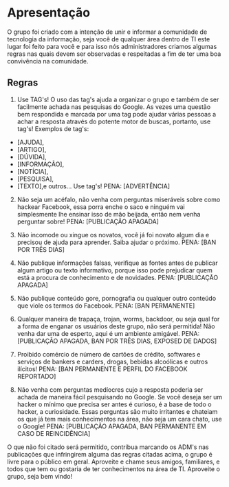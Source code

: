 # Apresentação

O grupo foi criado com a intenção de unir e informar a comunidade de tecnologia da informação, seja você de qualquer área dentro de TI este lugar foi feito para você e para isso nós administradores criamos algumas regras nas quais devem ser observadas e respeitadas a fim de ter uma boa convivência na comunidade.

## Regras

1. Use TAG's! O uso das tag's ajuda a organizar o grupo e também de ser facilmente achada nas pesquisas do Google. As vezes uma questão bem respondida e marcada por uma tag pode ajudar várias pessoas a achar a resposta através do potente motor de buscas, portanto, use tag's! Exemplos de tag's:

- [AJUDA],
- [ARTIGO],
- [DÚVIDA],
- [INFORMAÇÃO],
- [NOTÍCIA],
- [PESQUISA],
- [TEXTO],e outros... Use tag's! PENA: [ADVERTÊNCIA]

2. Não seja um acéfalo, não venha com perguntas miseráveis sobre como hackear Facebook, essa porra enche o saco e ninguém vai simplesmente lhe ensinar isso de mão beijada, então nem venha perguntar sobre!
PENA: [PUBLICAÇÃO APAGADA]

3. Não incomode ou xingue os novatos, você já foi novato algum dia e precisou de ajuda para aprender. Saiba ajudar o próximo.
PENA: [BAN POR TRÊS DIAS]

4. Não publique informações falsas, verifique as fontes antes de publicar algum artigo ou texto informativo, porque isso pode prejudicar quem está a procura de conhecimento e de novidades.
PENA: [PUBLICAÇÃO APAGADA]

5. Não publique conteúdo gore, pornografia ou qualquer outro conteúdo que viole os termos do Facebook.
PENA: [BAN PERMANENTE]

6. Qualquer maneira de trapaça, trojan, worms, backdoor, ou seja qual for a forma de enganar os usuários deste grupo, não será permitida! Não venha dar uma de esperto, aqui é um ambiente amigável.
PENA: [PUBLICAÇÃO APAGADA, BAN POR TRÊS DIAS, EXPOSED DE DADOS]

7. Proibido comércio de número de cartões de crédito, softwares e serviços de bankers e carders, drogas, bebidas alcoólicas e outros ilícitos!
PENA: [BAN PERMANENTE E PERFIL DO FACEBOOK REPORTADO]

8. Não venha com perguntas medíocres cujo a resposta poderia ser achada de maneira fácil pesquisando no Google. Se você deseja ser um hacker o mínimo que precisa ser antes é curioso, é a base de todo o hacker, a curiosidade. Essas perguntas são muito irritantes e chateiam os que já tem mais conhecimentos na área, não seja um cara chato, use o Google!
PENA: [PUBLICAÇÃO APAGADA, BAN PERMANENTE EM CASO DE REINCIDÊNCIA]

O que não foi citado será permitido, contribua marcando os ADM's nas publicações que infringirem alguma das regras citadas acima, o grupo é livre para o público em geral. Aproveite e chame seus amigos, familiares, e todos que tem ou gostaria de ter conhecimentos na área de TI. Aproveite o grupo, seja bem vindo!
